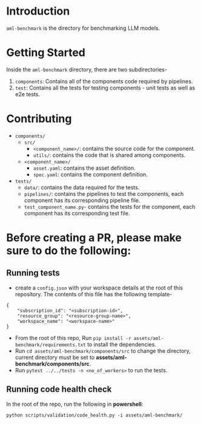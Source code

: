 # Introduction 
`aml-benchmark` is the directory for benchmarking LLM models.

# Getting Started
Inside the `aml-benchmark` directory, there are two subdirectories-
1. `components`: Contains all of the components code required by pipelines.
2. `test`: Contains all the tests for testing components - unit tests as well as e2e tests.

# Contributing
* `components/`
    * `src/`
        * `<component_name>/`: contains the source code for the component.
        * `utils/`: contains the code that is shared among components.
    * `<component_name>/`
        * `asset.yaml`: contains the asset definition.
        * `spec.yaml`: contains the component definition.
* `tests/`
    * `data/`: contains the data required for the tests.
    * `pipelines/`: contains the pipelines to test the components, each component has its corresponding pipeline file.
    * `test_component_name.py`- contains the tests for the component, each component has its corresponding test file.

# Before creating a PR, please make sure to do the following:

## Running tests
* create a `config.json` with your workspace details at the root of this repository. The contents of this file has the following template-
```
{
    "subscription_id": "<subscription-id>",
    "resource_group": "<resource-group-name>",
    "workspace_name": "<workspace-name>"
}
```
* From the root of this repo, Run `pip install -r assets/aml-benchmark/requirements.txt` to install the dependencies.
* Run `cd assets/aml-benchmark/components/src` to change the directory, current directory must be set to **assets/aml-benchmark/components/src**.
* Run `pytest ../../tests -n <no_of_workers>` to run the tests.

## Running code health check
In the root of the repo, run the following in **powershell**:
```
python scripts/validation/code_health.py -i assets/aml-benchmark/
```
